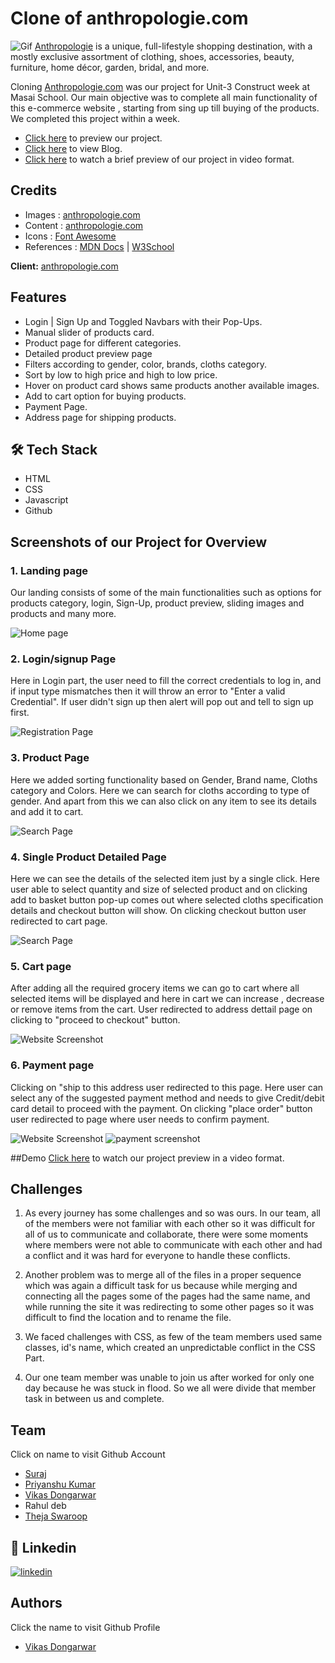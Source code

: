 # Clone of anthropologie.com
![Gif](https://images.squarespace-cdn.com/content/v1/5c0e9a584611a089f03f7185/1574797900396-CDJS8EWJR84FD03ME1A1/Anthropologie-Logo.gif?format=1500w)
[Anthropologie](https://www.anthropologie.com/) is a unique, full-lifestyle shopping destination, with a mostly exclusive assortment of clothing, shoes, accessories, beauty, furniture, home décor, garden, bridal, and more.

Cloning [Anthropologie.com](https://www.anthropologie.com/) was our project for Unit-3 Construct week at Masai School. Our main objective was to complete all main functionality of this e-commerce website , starting from sing up till buying of the products.
We completed this project within a week.

- [Click here](https://bejewelled-speculoos-602810.netlify.app/) to preview our project.
- [Click here](https://medium.com/@vikasdongarwar1012/collaborative-project-anthropologie-com-website-clone-71f284669d04) to view Blog.
- [Click here](https://drive.google.com/file/d/1Y7eX7majrzbnHrPNCjNaPi7biwbN2V_R/view?usp=sharing) to watch a brief preview of our project in video format.

## Credits
- Images : [anthropologie.com](https://www.anthropologie.com/)
- Content : [anthropologie.com](https://www.anthropologie.com/)
- Icons : [Font Awesome](https://fontawesome.com/)
- References : [MDN Docs](https://developer.mozilla.org/en-US/) | [W3School](https://www.w3schools.com/)

**Client:** [anthropologie.com](https://www.anthropologie.com/)

## Features
- Login | Sign Up and Toggled Navbars with their Pop-Ups.
- Manual slider of products card.
- Product page for different categories.
- Detailed product preview page
- Filters according to gender, color, brands, cloths category. 
- Sort by low to high price and high to low price.
- Hover on product card shows same products another available images.
- Add to cart option for buying products.
- Payment Page.
- Address page for shipping products.


## 🛠 Tech Stack

- HTML
- CSS
- Javascript
- Github

## Screenshots of our Project for Overview

### 1. Landing page

Our landing consists of some of the main functionalities such as options for products category, login, Sign-Up, product preview, sliding images and products and many more.

![Home page](https://miro.medium.com/max/720/1*vScltPRhxvxvIxpqluKoNg.png)

### 2. Login/signup Page

Here in Login part, the user need to fill the correct credentials to log in, and if input type mismatches then it will throw an error to "Enter a valid Credential".
If user didn't sign up then alert will pop out and tell to sign up first.

![Registration Page](https://miro.medium.com/max/720/1*2CYicsh8zRI0cHgyVcNovw.png)


### 3. Product Page

Here we added sorting functionality based on Gender, Brand name, Cloths category and Colors. Here we can search for cloths according to type of gender.
And apart from this we can also click on any item to see its details and add it to cart.

![Search Page](https://miro.medium.com/max/720/1*e-WWtqaTQPcJKd7jp6BYqw.png)

### 4. Single Product Detailed Page

Here we can see the details of the selected item just by a single click. Here user able to select quantity and size of selected product and on clicking add to basket button pop-up comes out where selected cloths specification details and checkout button will show. On clicking checkout button user redirected to cart page.

![Search Page](https://miro.medium.com/max/720/1*Dq3_I9E1shhUyHnQ8f-ONQ.png)

### 5. Cart page

After adding all the required grocery items we can go to cart where all selected items will be displayed and here in cart we can increase , decrease or remove items from the cart. User redirected to address dettail page on clicking to "proceed to checkout" button.

![Website Screenshot](https://miro.medium.com/max/720/1*kgmhdVSrUvCW04BHEtnY5A.png)


### 6. Payment page

Clicking on "ship to this address user redirected to this page. Here user can select any of the suggested payment method and needs to give Credit/debit card detail to proceed with the payment. On clicking "place order" button user redirected to page where user needs to confirm payment.

![Website Screenshot](https://miro.medium.com/max/720/1*EtYPpMSUedqS_tYqQgDtPg.png)
![payment screenshot](https://miro.medium.com/max/720/1*L5uPJtkA6EjdSGl67ylltg.png)


##Demo
[Click here](https://drive.google.com/file/d/1Y7eX7majrzbnHrPNCjNaPi7biwbN2V_R/view?usp=sharing) to watch our project preview in a video format.


## Challenges

1. As every journey has some challenges and so was ours. In our team, all of the members were not familiar with each other so it was difficult for all of us to communicate and collaborate, there were some moments where members were not able to communicate with each other and had a conflict and it was hard for everyone to handle these conflicts.

2. Another problem was to merge all of the files in a proper sequence which was again a difficult task for us because while merging and connecting all the pages some of the pages had the same name, and while running the site it was redirecting to some other pages so it was difficult to find the location and to rename the file.

3. We faced challenges with CSS, as few of the team members used same classes, id's name, which created an unpredictable conflict in the CSS Part.

4. Our one team member was unable to join us after worked for only one day because he was stuck in flood. So we all were divide that member task in between us and complete.
 

## Team
Click on name to visit Github Account
- [Suraj](https://github.com/suraj9716)
- [Priyanshu Kumar](https://github.com/priyanshu18012)
- [Vikas Dongarwar](https://github.com/vikasdongarwar)
- Rahul deb
- [Theja Swaroop](https://github.com/Swarooptheja)

## 🔗 Linkedin

[![linkedin](https://img.shields.io/badge/linkedin-0A66C2?style=for-the-badge&logo=linkedin&logoColor=white)](https://www.linkedin.com/in/vikas-dongarwar-4254b0253/)


## Authors
Click the name to visit Github Profile
- [Vikas Dongarwar](https://github.com/vikasdongarwar)

